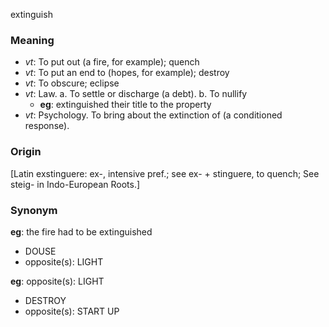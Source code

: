 extinguish
### Meaning
+ _vt_: To put out (a fire, for example); quench
+ _vt_: To put an end to (hopes, for example); destroy
+ _vt_: To obscure; eclipse
+ _vt_: Law. 
   a. To settle or discharge (a debt).
   b. To nullify
    + __eg__: extinguished their title to the property
+ _vt_: Psychology. To bring about the extinction of (a conditioned response).

### Origin

[Latin exstinguere: ex-, intensive pref.; see ex- + stinguere, to quench; See steig- in Indo-European Roots.]

### Synonym

__eg__: the fire had to be extinguished

+ DOUSE
+ opposite(s): LIGHT

__eg__: opposite(s): LIGHT

+ DESTROY
+ opposite(s): START UP


